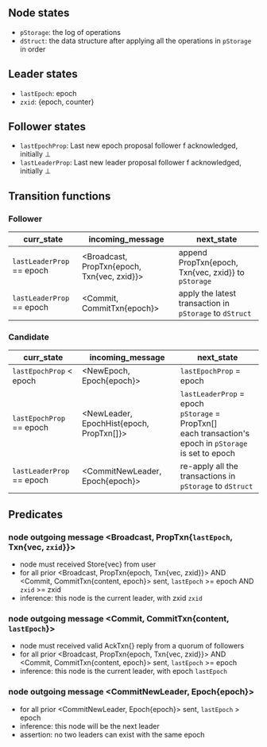 ## Node states
- `pStorage`: the log of operations
- `dStruct`: the data structure after applying all the operations in `pStorage` in order

## Leader states
- `lastEpoch`: epoch
- `zxid`: {epoch, counter}

## Follower states
- `lastEpochProp`: Last new epoch proposal follower f acknowledged, initially ⊥
- `lastLeaderProp`: Last new leader proposal follower f acknowledged, initially ⊥

## Transition functions
### Follower
| curr_state              | incoming_message                             | next_state                                                                                          |
|-------------------------|----------------------------------------------|-----------------------------------------------------------------------------------------------------|
| `lastLeaderProp` == epoch   | <Broadcast, PropTxn{epoch, Txn{vec, zxid}}> | append PropTxn{epoch, Txn{vec, zxid}} to `pStorage`                                                           |
| `lastLeaderProp` == epoch | <Commit, CommitTxn{epoch}>                                | apply the latest transaction in `pStorage` to `dStruct`                                                   |

### Candidate
| curr_state              | incoming_message                             | next_state                                                                                          |
|-------------------------|----------------------------------------------|-----------------------------------------------------------------------------------------------------|
| `lastEpochProp` < epoch   | <NewEpoch, Epoch{epoch}>                             | `lastEpochProp` = epoch                                                                               |
| `lastEpochProp` == epoch   | <NewLeader, EpochHist{epoch, PropTxn[]}>                      | `lastLeaderProp` = epoch<br>`pStorage` = PropTxn[]<br>each transaction's epoch in `pStorage` is set to epoch |
| `lastLeaderProp` == epoch | <CommitNewLeader, Epoch{epoch}>                      | re-apply all the transactions in `pStorage` to `dStruct`                                      |
## Predicates
### node outgoing message <Broadcast, PropTxn{`lastEpoch`, Txn{vec, `zxid`}}>
- node must received Store{vec} from user
- for all prior <Broadcast, PropTxn{epoch, Txn{vec, zxid}}> AND <Commit, CommitTxn{content, epoch}> sent, `lastEpoch` >= epoch AND `zxid` >= zxid
- inference: this node is the current leader, with zxid `zxid`

### node outgoing message <Commit, CommitTxn{content, `lastEpoch`}>
- node must received valid AckTxn{} reply from a quorum of followers
- for all prior <Broadcast, PropTxn{epoch, Txn{vec, zxid}}> AND <Commit, CommitTxn{content, epoch}> sent, `lastEpoch` >= epoch
- inference: this node is the current leader, with epoch `lastEpoch`

### node outgoing message <CommitNewLeader, Epoch{epoch}>
- for all prior <CommitNewLeader, Epoch{epoch}> sent, `lastEpoch` > epoch
- inference: this node will be the next leader
- assertion: no two leaders can exist with the same epoch